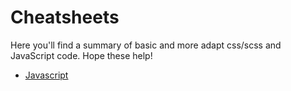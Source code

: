 # Cheatsheets
Here you'll find a summary of basic and more adapt css/scss and JavaScript code. Hope these help!

- [Javascript](javascript.md)
